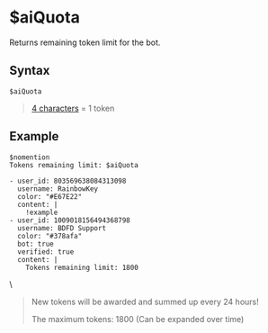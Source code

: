 # $aiQuota
Returns remaining token limit for the bot.

## Syntax
```
$aiQuota
```

> [4 characters](./ai.md) = 1 token

## Example
```
$nomention
Tokens remaining limit: $aiQuota
```

``` discord yaml
- user_id: 803569638084313098
  username: RainbowKey
  color: "#E67E22"
  content: |
    !example
- user_id: 1009018156494368798
  username: BDFD Support
  color: "#378afa"
  bot: true
  verified: true
  content: |
    Tokens remaining limit: 1800
```
\

> New tokens will be awarded and summed up every 24 hours!
> 
> The maximum tokens: 1800 (Can be expanded over time) 
